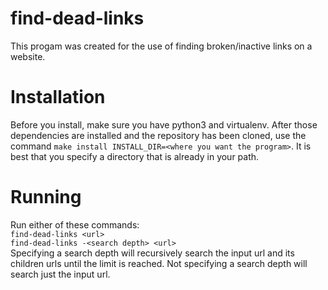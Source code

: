 # find-dead-links
This progam was created for the use of finding broken/inactive links on a website.

# Installation
Before you install, make sure you have python3 and virtualenv. After those dependencies are installed and the repository has been cloned, use the command `make install INSTALL_DIR=<where you want the program>`. It is best that you specify a directory that is already in your path.

# Running
Run either of these commands:  
`find-dead-links <url>`  
`find-dead-links -<search depth> <url>`  
Specifying a search depth will recursively search the input url and its children urls until the limit is reached. Not specifying a search depth will search just the input url.

